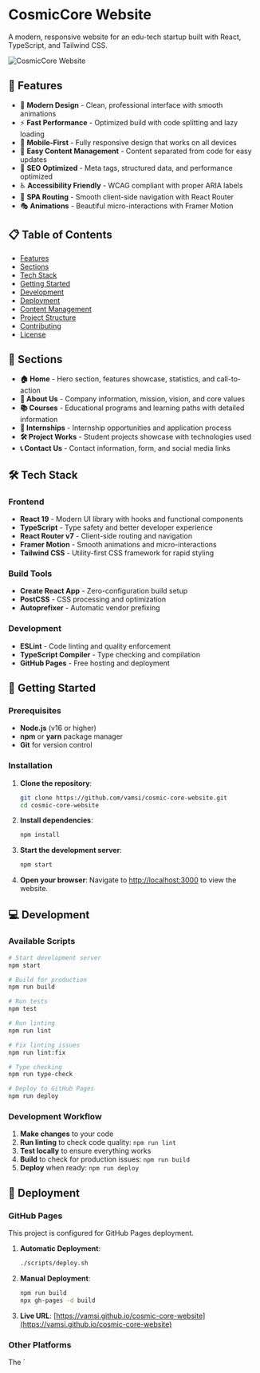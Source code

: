 # CosmicCore Website

A modern, responsive website for an edu-tech startup built with React, TypeScript, and Tailwind CSS.

![CosmicCore Website](public/COSMIC-logo.png)

## 🌟 Features

- 🎨 **Modern Design** - Clean, professional interface with smooth animations
- ⚡ **Fast Performance** - Optimized build with code splitting and lazy loading
- 📱 **Mobile-First** - Fully responsive design that works on all devices
- 🎯 **Easy Content Management** - Content separated from code for easy updates
- 🚀 **SEO Optimized** - Meta tags, structured data, and performance optimized
- ♿ **Accessibility Friendly** - WCAG compliant with proper ARIA labels
- 🔄 **SPA Routing** - Smooth client-side navigation with React Router
- 🎭 **Animations** - Beautiful micro-interactions with Framer Motion

## 📋 Table of Contents

- [Features](#-features)
- [Sections](#sections)
- [Tech Stack](#-tech-stack)
- [Getting Started](#-getting-started)
- [Development](#-development)
- [Deployment](#-deployment)
- [Content Management](#-content-management)
- [Project Structure](#-project-structure)
- [Contributing](#-contributing)
- [License](#-license)

## 📄 Sections

- **🏠 Home** - Hero section, features showcase, statistics, and call-to-action
- **👥 About Us** - Company information, mission, vision, and core values
- **📚 Courses** - Educational programs and learning paths with detailed information
- **💼 Internships** - Internship opportunities and application process
- **🛠️ Project Works** - Student projects showcase with technologies used
- **📞 Contact Us** - Contact information, form, and social media links

## 🛠️ Tech Stack

### Frontend
- **React 19** - Modern UI library with hooks and functional components
- **TypeScript** - Type safety and better developer experience
- **React Router v7** - Client-side routing and navigation
- **Framer Motion** - Smooth animations and micro-interactions
- **Tailwind CSS** - Utility-first CSS framework for rapid styling

### Build Tools
- **Create React App** - Zero-configuration build setup
- **PostCSS** - CSS processing and optimization
- **Autoprefixer** - Automatic vendor prefixing

### Development
- **ESLint** - Code linting and quality enforcement
- **TypeScript Compiler** - Type checking and compilation
- **GitHub Pages** - Free hosting and deployment

## 🚀 Getting Started

### Prerequisites

- **Node.js** (v16 or higher)
- **npm** or **yarn** package manager
- **Git** for version control

### Installation

1. **Clone the repository**:
   ```bash
   git clone https://github.com/vamsi/cosmic-core-website.git
   cd cosmic-core-website
   ```

2. **Install dependencies**:
   ```bash
   npm install
   ```

3. **Start the development server**:
   ```bash
   npm start
   ```

4. **Open your browser**:
   Navigate to [http://localhost:3000](http://localhost:3000) to view the website.

## 💻 Development

### Available Scripts

```bash
# Start development server
npm start

# Build for production
npm run build

# Run tests
npm test

# Run linting
npm run lint

# Fix linting issues
npm run lint:fix

# Type checking
npm run type-check

# Deploy to GitHub Pages
npm run deploy
```

### Development Workflow

1. **Make changes** to your code
2. **Run linting** to check code quality: `npm run lint`
3. **Test locally** to ensure everything works
4. **Build** to check for production issues: `npm run build`
5. **Deploy** when ready: `npm run deploy`

## 🚀 Deployment

### GitHub Pages

This project is configured for GitHub Pages deployment.

1. **Automatic Deployment**:
   ```bash
   ./scripts/deploy.sh
   ```

2. **Manual Deployment**:
   ```bash
   npm run build
   npx gh-pages -d build
   ```

3. **Live URL**: [https://vamsi.github.io/cosmic-core-website](https://vamsi.github.io/cosmic-core-website)

### Other Platforms

The `